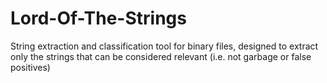 # Lord-Of-The-Strings
String extraction and classification tool for binary files, designed to extract only the strings that can be considered relevant (i.e. not garbage or false positives)
